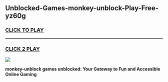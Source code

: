 
## Unblocked-Games-monkey-unblock-Play-Free-yz60g
<h3>
<a href="https://premium76.site?title=monkey-unblock&ref=19M">CLICK TO PLAY</a></h3>
<hr>

<h3>
<a href="https://premium76.site?title=monkey-unblock&ref=19M">CLICK 2 PLAY</a>
  
</h3>

<a href="https://premium76.site?title=monkey-unblock&ref=19M"><img src="https://clearcache.store/games.png"></a>


**monkey-unblock games unblocked: Your Gateway to Fun and Accessible Online Gaming**
